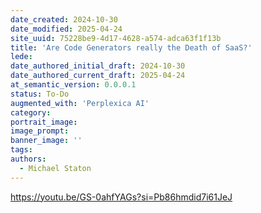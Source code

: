 ```yaml
---
date_created: 2024-10-30
date_modified: 2025-04-24
site_uuid: 75228be9-4d17-4628-a574-adca63f1f13b
title: 'Are Code Generators really the Death of SaaS?'
lede: 
date_authored_initial_draft: 2024-10-30
date_authored_current_draft: 2025-04-24
at_semantic_version: 0.0.0.1
status: To-Do
augmented_with: 'Perplexica AI'
category: 
portrait_image: 
image_prompt: 
banner_image: ''
tags:
authors:
  - Michael Staton
---
```


https://youtu.be/GS-0ahfYAGs?si=Pb86hmdid7i61JeJ